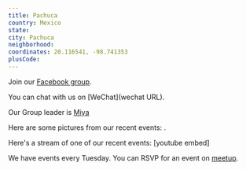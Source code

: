 ```yaml
---
title: Pachuca
country: Mexico
state: 
city: Pachuca
neighborhood: 
coordinates: 20.116541, -98.741353
plusCode:
---
```

Join our [Facebook group](https://www.facebook.com/groups/free.code.camp.pachuca).

You can chat with us on [WeChat](wechat URL).

Our Group leader is [Miya](freecodecamp.org/miya)

Here are some pictures from our recent events:
![]().

Here's a stream of one of our recent events:
[youtube embed]

We have events every Tuesday. You can RSVP for an event on [meetup](meetupurl).
